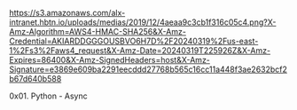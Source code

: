 https://s3.amazonaws.com/alx-intranet.hbtn.io/uploads/medias/2019/12/4aeaa9c3cb1f316c05c4.png?X-Amz-Algorithm=AWS4-HMAC-SHA256&X-Amz-Credential=AKIARDDGGGOUSBVO6H7D%2F20240319%2Fus-east-1%2Fs3%2Faws4_request&X-Amz-Date=20240319T225926Z&X-Amz-Expires=86400&X-Amz-SignedHeaders=host&X-Amz-Signature=e3869e609ba2291eecddd27768b565c16cc11a448f3ae2632bcf2b67d640b588

0x01. Python - Async
